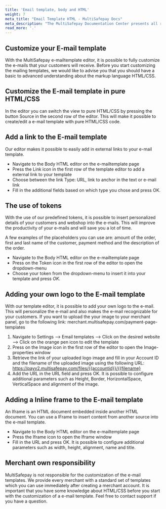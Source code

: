 ```yaml
---
title: 'Email template, body and HTML'
weight: 7
meta_title: "Email Template HTML - MultiSafepay Docs"
meta_description: "The MultiSafepay Documentation Center presents all relevant information about our Plugins and API. You can also find support pages for Payment Methods, Tools and General Questions as well as the contact details of our Support and Integration Teams."
read_more: '.'
---
```


## Customize your E-mail template
With the MultiSafepay e-mailtemplate editor, it is possible to fully customize the e-mails that your customers will receive. Before you start customizing the mailing templates, we would like to advise you that you should have a basic to advanced understanding about the markup language HTML/CSS.

## Customize the E-mail template in pure HTML/CSS
In the editor you can switch the view to pure HTML/CSS by pressing the button Source in the second row of the editor. This will make it possible to create/edit a e-mail template with pure HTML/CSS code.

## Add a link to the E-mail template 
Our editor makes it possible to easily add in external links to your e-mail template.

- Navigate to the Body HTML editor on the e-mailtemplate page
- Press the Link icon in the first row of the template editor to add a external link to your template
- Choose between the link Type: URL, link to anchor in the text or e-mail link
- Fill in the additional fields based on which type you chose and press OK. 

## The use of tokens
With the use of our predefined tokens, it is possible to insert personalized details of your customers and webshop into the e-mails. This will improve the productivity of your e-mails and will save you a lot of time. 

A few examples of the placeholders you can use are: amount of the order, first and last name of the customer, payment method and the description of the order.

- Navigate to the Body HTML editor on the e-mailtemplate page
- Press on the Token icon in the first row of the editor to open the dropdown-menu
- Choose your token from the dropdown-menu to insert it into your template and press _OK_.

## Adding your own logo to the E-mail template
With our template editor, it is possible to add your own logo to the e-mail. This will personalize the e-mail and also makes the e-mail recognizable for your customers. If you want to upload the your image to your merchant panel, go to the following link: merchant.multisafepay.com/payment-page-templates

1. Navigate to Settings --> Email templates --> Click on the desired website --> Click on the orange pen icon to edit the template
2. Press on the Image icon in the first row of the editor to open the Image-properties window
3. Retrieve the link of your uploaded logo image and fill in your Account ID and the filename of the uploaded image using the following URL: https://payv2.multisafepay.com/files/{{accountid}}/{{filename}
4. Add the URL in the URL field and press OK. It is possible to configure additional parameters such as Height, Border, HorizontalSpace, VerticalSpace and alignment of the image.


## Adding a Inline frame to the E-mail template
An Iframe is an HTML document embedded inside another HTML document. You can use a IFrame to insert content from another source into the e-mail template. 

- Navigate to the Body HTML editor on the e-mailtemplate page
- Press the Iframe icon to open the Iframe window
- Fill in the URL and press OK. It is possible to configure additional parameters such as width, height,  alignment, name and title.
 
## Merchant own responsibility 
MultiSafepay is not responsible for the customization of the e-mail templates. We provide every merchant with a standard set of templates which you can use immediately after creating a merchant account. It is important that you have some knowledge about HTML/CSS before you start with the customization of a e-mail template. Feel free to contact support if you have a question. 